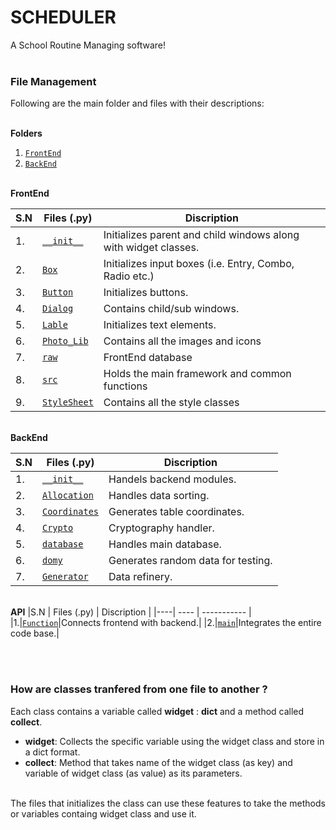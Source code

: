 # SCHEDULER <br>
A School Routine Managing software!<br><br>

### File Management

Following are the main folder and files with their descriptions:

<br><b>Folders</b><br>

1. [`FrontEnd`](https://github.com/girisakar365/Scheduler/tree/main/FrontEnd)
2. [`BackEnd`](https://github.com/girisakar365/Scheduler/tree/main/BackEnd)

<br><b>FrontEnd</b>

|S.N | Files (.py) | Discription |
|----| ---- | ----------- |
|1.|[`__init__`](https://github.com/girisakar365/Scheduler/blob/main/FrontEnd/__init__.py)|Initializes parent and child windows along with widget classes.|
|2.|[`Box`](https://github.com/girisakar365/Scheduler/blob/main/FrontEnd/Box.py)|Initializes input boxes (i.e. Entry, Combo, Radio etc.)|
|3.|[`Button`](https://github.com/girisakar365/Scheduler/blob/main/FrontEnd/Button.py)|Initializes buttons.|
|4.|[`Dialog`](https://github.com/girisakar365/Scheduler/blob/main/FrontEnd/Dialogue.py)|Contains child/sub windows.|
|5.|[`Lable`](https://github.com/girisakar365/Scheduler/blob/main/FrontEnd/Lable.py)|Initializes text elements.|
|6.|[`Photo_Lib`](https://github.com/girisakar365/Scheduler/blob/main/FrontEnd/Photo_Lib.py)|Contains all the images and icons|
|7.|[`raw`](https://github.com/girisakar365/Scheduler/blob/main/FrontEnd/raw.py)|FrontEnd database|
|8.|[`src`](https://github.com/girisakar365/Scheduler/blob/main/FrontEnd/src.py)|Holds the main framework and common functions|
|9.|[`StyleSheet`](https://github.com/girisakar365/Scheduler/blob/main/FrontEnd/StyleSheet.py)|Contains all the style classes|

<br><b>BackEnd</b>

|S.N | Files (.py) | Discription | 
|----| ---- | ----------- |
|1.|[`__init__`](https://github.com/girisakar365/Scheduler/blob/main/BackEnd/__init__.py)|Handels backend modules.|
|2.|[`Allocation`](https://github.com/girisakar365/Scheduler/blob/main/BackEnd/Allocation.py)|Handles data sorting.|
|3.|[`Coordinates`](https://github.com/girisakar365/Scheduler/blob/main/BackEnd/Coordinates.py)|Generates table coordinates.|
|4.|[`Crypto`](https://github.com/girisakar365/Scheduler/blob/main/BackEnd/Crypto.py)|Cryptography handler.|
|5.|[`database`](https://github.com/girisakar365/Scheduler/blob/main/BackEnd/database.py)|Handles main database.|
|6.|[`domy`](https://github.com/girisakar365/Scheduler/blob/main/BackEnd/domy.py)|Generates random data for testing.|
|7.|[`Generator`](https://github.com/girisakar365/Scheduler/blob/main/BackEnd/Generator.py)|Data refinery.|

<br><b>API</b>
|S.N | Files (.py) | Discription | 
|----| ---- | ----------- |
|1.|[`Function`](https://github.com/girisakar365/Scheduler/blob/main/Function.py)|Connects frontend with backend.|
|2.|[`main`](https://github.com/girisakar365/Scheduler/blob/main/main.py)|Integrates the entire code base.|

<br><br>
### How are classes tranfered from one file to another ?

Each class contains a variable called __widget__ : __dict__ and a method called __collect__.<br>
- __widget__: Collects the specific variable using the widget class and store in a dict format.
- __collect__: Method that takes name of the widget class (as key) and variable of widget class (as value) as its parameters.<br><br>

The files that initializes the class can use these features to take the methods or variables containg widget class and use it.
